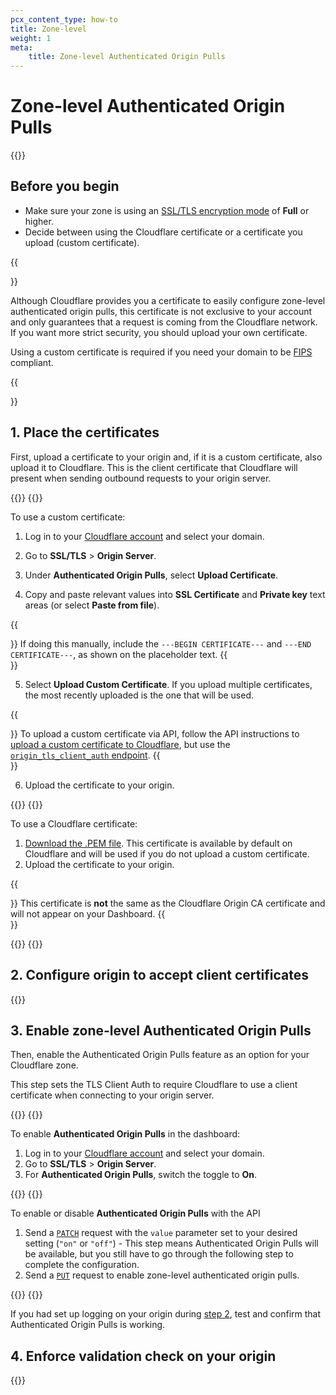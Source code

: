 ```yaml
---
pcx_content_type: how-to
title: Zone-level
weight: 1
meta:
    title: Zone-level Authenticated Origin Pulls
---
```


# Zone-level Authenticated Origin Pulls

{{<render file="_aop-setup-intro.md" withParameters="zone-level;;your zone">}} <br />

## Before you begin

* Make sure your zone is using an [SSL/TLS encryption mode](/ssl/origin-configuration/ssl-modes/) of **Full** or higher.
* Decide between using the Cloudflare certificate or a certificate you upload (custom certificate).

{{<Aside type="warning">}}

Although Cloudflare provides you a certificate to easily configure zone-level authenticated origin pulls, this certificate is not exclusive to your account and only guarantees that a request is coming from the Cloudflare network. If you want more strict security, you should upload your own certificate.

Using a custom certificate is required if you need your domain to be [FIPS](https://en.wikipedia.org/wiki/Federal_Information_Processing_Standards) compliant.

{{</Aside>}}

## 1. Place the certificates

First, upload a certificate to your origin and, if it is a custom certificate, also upload it to Cloudflare. This is the client certificate that Cloudflare will present when sending outbound requests to your origin server.


{{<tabs labels="Custom certificate (recommended) | Cloudflare certificate">}}
{{<tab label="custom certificate (recommended)" no-code="true">}}

To use a custom certificate:

1.  Log in to your [Cloudflare account](https://dash.cloudflare.com) and select your domain.

2. Go to **SSL/TLS** > **Origin Server**.

3. Under **Authenticated Origin Pulls**, select **Upload Certificate**.

4. Copy and paste relevant values into **SSL Certificate** and **Private key** text areas (or select **Paste from file**).

{{<Aside type="note">}}
If doing this manually, include the `---BEGIN CERTIFICATE---` and `---END CERTIFICATE---`, as shown on the placeholder text.
{{</Aside>}}

5. Select **Upload Custom Certificate**. If you upload multiple certificates, the most recently uploaded is the one that will be used.

{{<Aside type="note">}}
To upload a custom certificate via API, follow the API instructions to [upload a custom certificate to Cloudflare](/ssl/edge-certificates/custom-certificates/uploading/#upload-a-custom-certificate), but use the [`origin_tls_client_auth` endpoint](/api/operations/zone-level-authenticated-origin-pulls-upload-certificate).
{{</Aside>}}

6. Upload the certificate to your origin.

{{</tab>}}
{{<tab label="cloudflare certificate" no-code="true">}}

To use a Cloudflare certificate:

1. [Download the .PEM file](/ssl/static/authenticated_origin_pull_ca.pem). This certificate is available by default on Cloudflare and will be used if you do not upload a custom certificate.
2. Upload the certificate to your origin.

{{<Aside type="warning">}}
This certificate is **not** the same as the Cloudflare Origin CA certificate and will not appear on your Dashboard.
{{</Aside>}}

{{</tab>}}
{{</tabs>}}

## 2. Configure origin to accept client certificates

{{<render file="_aop-configure-origin.md">}}

## 3. Enable zone-level Authenticated Origin Pulls

Then, enable the Authenticated Origin Pulls feature as an option for your Cloudflare zone.

This step sets the TLS Client Auth to require Cloudflare to use a client certificate when connecting to your origin server.

{{<tabs labels="Dashboard | API">}}
{{<tab label="dashboard" no-code="true">}}

To enable **Authenticated Origin Pulls** in the dashboard:

1.  Log in to your [Cloudflare account](https://dash.cloudflare.com) and select your domain.
2.  Go to **SSL/TLS** > **Origin Server**.
3.  For **Authenticated Origin Pulls**, switch the toggle to **On**.

{{</tab>}}
{{<tab label="api" no-code="true">}}

To enable or disable **Authenticated Origin Pulls** with the API

1. Send a [`PATCH`](/api/operations/zone-settings-change-tls-client-auth-setting) request with the `value` parameter set to your desired setting (`"on"` or `"off"`) - This step means Authenticated Origin Pulls will be available, but you still have to go through the following step to complete the configuration.
2. Send a [`PUT`](/api/operations/zone-level-authenticated-origin-pulls-set-enablement-for-zone) request to enable zone-level authenticated origin pulls.

{{</tab>}}
{{</tabs>}}

If you had set up logging on your origin during [step 2](#2-configure-origin-to-accept-client-certificates), test and confirm that Authenticated Origin Pulls is working.

##  4. Enforce validation check on your origin

{{<render file="_aop-enforce-validation.md">}}